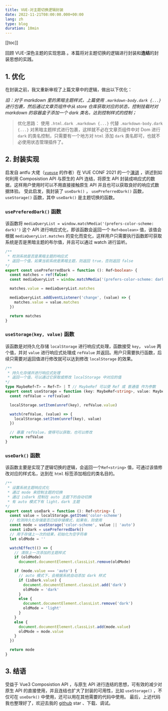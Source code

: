 ```yaml
---
title: VUE-对主题切换逻辑封装
date: 2022-11-21T08:00:00.000+00:00
lang: zh
type: blog
duration: 10min
---
```


[[toc]]


回顾 <router-link to="/posts/dark-mode-in-vue">VUE-深色主题的实现思路</router-link> 。本篇将对主题切换的逻辑进行封装和**连结**的封装思想的实践。
## 1. 优化
在封装之前，我又重新审视了上篇文章中的逻辑，做出以下优化：

*旧：对于 markdown 里的黑暗主题样式，上篇使用 `.markdown-body.dark {...}` 进行包裹，然后通过文章页组件中从 store 仓库获取对应的状态，控制挂载时对 markdown 的容器盒子添加一个 dark 类名，达到控制样式的控制；*

> 优化思路：
> 使用 `.html.dark .markdown {...}` 代替 `.markdown-body.dark {...}` 对黑暗主题样式进行包裹，这样就不必在文章页组件中对 Dom 进行 `dark` 的类名控制，只需要有一个地方对 `html` 添加 `dark` 类名即可，也就不必使用状态管理插件了。

## 2. 封装实现
启发自 antfu 大佬（[`vueuse`](https://vueuse.org/) 的作者）在 VUE CONF 2021 的一个[演讲](https://www.bilibili.com/video/BV1x54y1V7H6/?spm_id_from=333.337.search-card.all.click&vd_source=08f003a28f7e417df953d5265c1635dc) ，讲述到如何利用 Composistion API 与原生的 API 连结，将原生 API 封装成响应式的数据，这样用户使用时可以不用直接接触原生 API 并且也可以获取良好的响应式数据体验。
受此启发，我封装了 `useDark()` ， `usePreferredDark()` 函数，`useStorage()` 函数，其中 `useDark()` 是主题切换的函数。
### `usePreferedDark()` 函数
该函数将 `mediaQueryList = window.matchMedia('(prefers-color-scheme: dark)')` 这个 API 进行响应式化，即该函数会返回一个 `Ref<boolean>` 值，该值会根据 `mediaQueryList.matches` 的变化而变化，这样用户只需要执行函数即可获取系统是否是黑暗主题的布尔值，并且可以通过 watch 进行监听。
```ts
/**
 * 检测系统是否是黑暗主题的响应式
 * 返回一个值，如果当前系统是黑暗主题，则返回 true，否则返回 false
*/
export const usePreferredDark = function (): Ref<boolean> {
  const matches = ref(false)
  const mediaQueryList = window.matchMedia('(prefers-color-scheme: dark)')

  matches.value = mediaQueryList.matches

  mediaQueryList.addEventListener('change', (value) => {
    matches.value = value.matches
  })

  return matches
}
```
### `useStorage(key, value)` 函数
该函数是对持久化存储 `localStorage` 进行响应式处理，函数接受 `key`， `value` 两个值，并对 `value` 进行响应式处理成 `refValue` 并返回。用户只需要执行函数，后续只需要对返回值进行修改就可以达到修改 `localStorage` 的效果。
```ts
/**
 * 持久化存储并进行响应式处理
 * 返回一个值，可以通过它获取或修改 localStorage 中对应的值
*/
type MaybeRef<T> = Ref<T> | T // MaybeRef 可以使 Ref 或 普通值 作为参数
export const useStorage = function (key: MaybeRef<string>, value: MaybeRef<string>): Ref<string> {
  const refValue = ref(value)

  localStorage.setItem(unref(key), refValue.value)

  watch(refValue, (value) => {
    localStorage.setItem(unref(key), value)
  })

  // 暴露 refValue，使得可以获取，也可以修改
  return refValue
}
```
### `useDark()` 函数
该函数主要是实现了逻辑切换的逻辑，会返回一个`Ref<string>` 值，可通过该值修改对应的样式名，达到在 `html` 标签添加相应的类名目的。
```ts
/**
 * 设置系统主题响应式化
 * 通过 mode 来控制主题的切换
 * 通过 isDark 控制在 auto 主题下的自动切换
 * 有 auto 模式下有 light，dark 主题
*/
export const useDark = function (): Ref<string> {
  const value = localStorage.getItem('color-scheme')
  // 检测持久化存储是否已经存储模式，如果有，则使用
  const mode = useStorage('color-scheme', value || 'auto')
  const isDark = usePreferredDark()
  // 用于存储上一次的结果，初始化为空字符串
  let oldMode = ''

  watchEffect(() => {
    // 清除上一次添加的主题样式
    if (oldMode)
      document.documentElement.classList.remove(oldMode)

    if (mode.value === 'auto') {
      // auto 模式下，会根据系统自动添加 dark 样式
      if (isDark.value) {
        document.documentElement.classList.add('dark')
        oldMode = 'dark'
      }
      else {
        document.documentElement.classList.remove('dark')
        oldMode = 'light'
      }
    }
    else {
      document.documentElement.classList.add(mode.value)
      oldMode = mode.value
    }
  })

  return mode
}
```
## 3. 结语
受益于 Vue3 Composistion API ，与原生 API 进行连结的思想，可有效的减少对原生 API 的直接使用，并且连结也扩大了封装的可用性，比如 `useStorage()` ，不仅可在 `useDark()` 中使用，还可以用在其他需要的代码中使用。
最后，上述代码我也整理好了，欢迎去我的 [github](https://github.com/fwr220807/demo/tree/main/Package-vue-dark-mode-code) star 、下载、调试。
